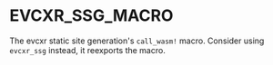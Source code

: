 # EVCXR_SSG_MACRO

The evcxr static site generation's `call_wasm!` macro. Consider using `evcxr_ssg` instead, it reexports the macro.



